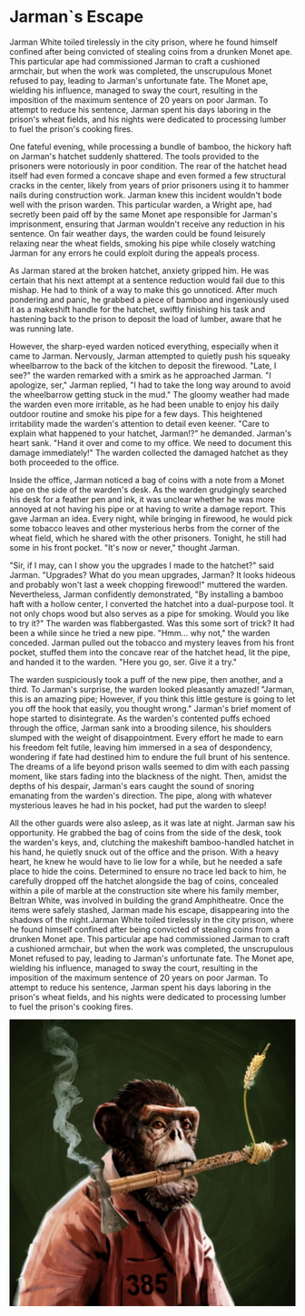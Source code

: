 # Jarman\`s Escape

Jarman White toiled tirelessly in the city prison, where he found himself confined after being convicted of stealing coins from a drunken Monet ape. This particular ape had commissioned Jarman to craft a cushioned armchair, but when the work was completed, the unscrupulous Monet refused to pay, leading to Jarman's unfortunate fate. The Monet ape, wielding his influence, managed to sway the court, resulting in the imposition of the maximum sentence of 20 years on poor Jarman. To attempt to reduce his sentence, Jarman spent his days laboring in the prison's wheat fields, and his nights were dedicated to processing lumber to fuel the prison's cooking fires.

One fateful evening, while processing a bundle of bamboo, the hickory haft on Jarman's hatchet suddenly shattered. The tools provided to the prisoners were notoriously in poor condition. The rear of the hatchet head itself had even formed a concave shape and even formed a few structural cracks in the center, likely from years of prior prisoners using it to hammer nails during construction work. Jarman knew this incident wouldn't bode well with the prison warden. This particular warden, a Wright ape, had secretly been paid off by the same Monet ape responsible for Jarman's imprisonment, ensuring that Jarman wouldn't receive any reduction in his sentence. On fair weather days, the warden could be found leisurely relaxing near the wheat fields, smoking his pipe while closely watching Jarman for any errors he could exploit during the appeals process.&#x20;

As Jarman stared at the broken hatchet, anxiety gripped him. He was certain that his next attempt at a sentence reduction would fail due to this mishap. He had to think of a way to make this go unnoticed. After much pondering and panic, he grabbed a piece of bamboo and ingeniously used it as a makeshift handle for the hatchet, swiftly finishing his task and hastening back to the prison to deposit the load of lumber, aware that he was running late.&#x20;

However, the sharp-eyed warden noticed everything, especially when it came to Jarman. Nervously, Jarman attempted to quietly push his squeaky wheelbarrow to the back of the kitchen to deposit the firewood. "Late, I see?" the warden remarked with a smirk as he approached Jarman. "I apologize, ser," Jarman replied, "I had to take the long way around to avoid the wheelbarrow getting stuck in the mud." The gloomy weather had made the warden even more irritable, as he had been unable to enjoy his daily outdoor routine and smoke his pipe for a few days. This heightened irritability made the warden's attention to detail even keener. "Care to explain what happened to your hatchet, Jarman!?" he demanded. Jarman's heart sank. "Hand it over and come to my office. We need to document this damage immediately!" The warden collected the damaged hatchet as they both proceeded to the office.&#x20;

Inside the office, Jarman noticed a bag of coins with a note from a Monet ape on the side of the warden's desk. As the warden grudgingly searched his desk for a feather pen and ink, it was unclear whether he was more annoyed at not having his pipe or at having to write a damage report. This gave Jarman an idea. Every night, while bringing in firewood, he would pick some tobacco leaves and other mysterious herbs from the corner of the wheat field, which he shared with the other prisoners. Tonight, he still had some in his front pocket. "It's now or never," thought Jarman.&#x20;

"Sir, if I may, can I show you the upgrades I made to the hatchet?" said Jarman. "Upgrades? What do you mean upgrades, Jarman? It looks hideous and probably won't last a week chopping firewood!" muttered the warden. Nevertheless, Jarman confidently demonstrated, "By installing a bamboo haft with a hollow center, I converted the hatchet into a dual-purpose tool. It not only chops wood but also serves as a pipe for smoking. Would you like to try it?" The warden was flabbergasted. Was this some sort of trick? It had been a while since he tried a new pipe. "Hmm... why not," the warden conceded. Jarman pulled out the tobacco and mystery leaves from his front pocket, stuffed them into the concave rear of the hatchet head, lit the pipe, and handed it to the warden. "Here you go, ser. Give it a try."&#x20;

The warden suspiciously took a puff of the new pipe, then another, and a third. To Jarman's surprise, the warden looked pleasantly amazed! "Jarman, this is an amazing pipe; However, if you think this little gesture is going to let you off the hook that easily, you thought wrong." Jarman's brief moment of hope started to disintegrate. As the warden's contented puffs echoed through the office, Jarman sank into a brooding silence, his shoulders slumped with the weight of disappointment. Every effort he made to earn his freedom felt futile, leaving him immersed in a sea of despondency, wondering if fate had destined him to endure the full brunt of his sentence. The dreams of a life beyond prison walls seemed to dim with each passing moment, like stars fading into the blackness of the night. Then, amidst the depths of his despair, Jarman's ears caught the sound of snoring emanating from the warden's direction. The pipe, along with whatever mysterious leaves he had in his pocket, had put the warden to sleep!&#x20;

All the other guards were also asleep, as it was late at night. Jarman saw his opportunity. He grabbed the bag of coins from the side of the desk, took the warden's keys, and, clutching the makeshift bamboo-handled hatchet in his hand, he quietly snuck out of the office and the prison. With a heavy heart, he knew he would have to lie low for a while, but he needed a safe place to hide the coins. Determined to ensure no trace led back to him, he carefully dropped off the hatchet alongside the bag of coins, concealed within a pile of marble at the construction site where his family member, Beltran White, was involved in building the grand Amphitheatre. Once the items were safely stashed, Jarman made his escape, disappearing into the shadows of the night.Jarman White toiled tirelessly in the city prison, where he found himself confined after being convicted of stealing coins from a drunken Monet ape. This particular ape had commissioned Jarman to craft a cushioned armchair, but when the work was completed, the unscrupulous Monet refused to pay, leading to Jarman's unfortunate fate. The Monet ape, wielding his influence, managed to sway the court, resulting in the imposition of the maximum sentence of 20 years on poor Jarman. To attempt to reduce his sentence, Jarman spent his days laboring in the prison's wheat fields, and his nights were dedicated to processing lumber to fuel the prison's cooking fires.

![](../../../../../../../.gitbook/assets/jarmansescape.jpeg)

&#x20;

